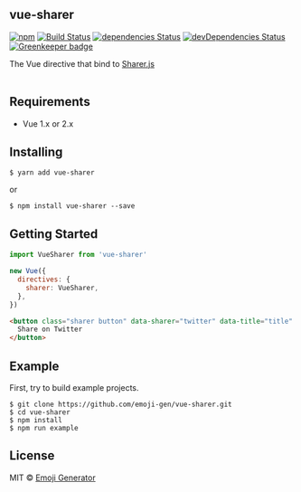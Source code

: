 vue-sharer
----------

[![npm](https://img.shields.io/npm/v/vue-sharer.svg?maxAge=2592000)](https://www.npmjs.org/package/vue-sharer)
[![Build Status](https://travis-ci.org/emoji-gen/vue-sharer.svg?branch=master)](https://travis-ci.org/emoji-gen/vue-sharer)
[![dependencies Status](https://david-dm.org/emoji-gen/vue-sharer/status.svg)](https://david-dm.org/emoji-gen/vue-sharer)
[![devDependencies Status](https://david-dm.org/emoji-gen/vue-sharer/dev-status.svg)](https://david-dm.org/emoji-gen/vue-sharer?type=dev) [![Greenkeeper badge](https://badges.greenkeeper.io/emoji-gen/vue-sharer.svg)](https://greenkeeper.io/)

The Vue directive that bind to [Sharer.js](https://github.com/ellisonleao/sharer.js/)
<br>
<br>

## Requirements

- Vue 1.x or 2.x

## Installing

```
$ yarn add vue-sharer
```

or

```
$ npm install vue-sharer --save
```

## Getting Started

```js
import VueSharer from 'vue-sharer'

new Vue({
  directives: {
    sharer: VueSharer,
  },
})
```

```html
<button class="sharer button" data-sharer="twitter" data-title="title" v-sharer>
  Share on Twitter
</button>
```

## Example
First, try to build example projects.

```
$ git clone https://github.com/emoji-gen/vue-sharer.git
$ cd vue-sharer
$ npm install
$ npm run example
```

## License
MIT &copy; [Emoji Generator](https://emoji-gen.ninja)
